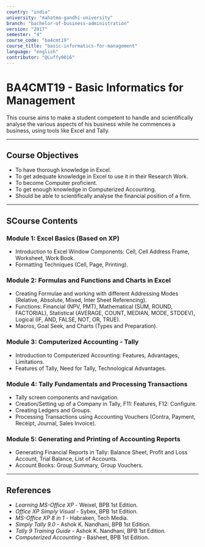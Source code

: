 ```yaml
---
country: "india"
university: "mahatma-gandhi-university"
branch: "bachelor-of-business-administration"
version: "2017"
semester: "4"
course_code: "ba4cmt19"
course_title: "basic-informatics-for-management"
language: "english"
contributor: "@Luffy0016"
---
```

# BA4CMT19 - Basic Informatics for Management

This course aims to make a student competent to handle and scientifically analyse the various aspects of his business while he commences a business, using tools like Excel and Tally.

---
## Course Objectives

* To have thorough knowledge in Excel.
* To get adequate knowledge in Excel to use it in their Research Work.
* To become Computer proficient.
* To get enough knowledge in Computerized Accounting.
* Should be able to scientifically analyse the financial position of a firm.

---
## SCourse Contents

### Module 1: Excel Basics (Based on XP)
* Introduction to Excel Window Components: Cell, Cell Address Frame, Worksheet, Work Book.
* Formatting Techniques (Cell, Page, Printing).

### Module 2: Formulas and Functions and Charts in Excel
* Creating Formulae and working with different Addressing Modes (Relative, Absolute, Mixed, Inter Sheet Referencing).
* Functions: Financial (NPV, PMT), Mathematical (SUM, ROUND, FACTORIAL), Statistical (AVERAGE, COUNT, MEDIAN, MODE, STDDEV), Logical (IF, AND, FALSE, NOT, OR, TRUE).
* Macros, Goal Seek, and Charts (Types and Preparation).

### Module 3: Computerized Accounting - Tally
* Introduction to Computerized Accounting: Features, Advantages, Limitations.
* Features of Tally, Need for Tally, Technological Advantages.

### Module 4: Tally Fundamentals and Processing Transactions
* Tally screen components and navigation.
* Creation/Setting up of a Company in Tally, F11: Features, F12: Configure.
* Creating Ledgers and Groups.
* Processing Transactions using Accounting Vouchers (Contra, Payment, Receipt, Journal, Sales Invoice).

### Module 5: Generating and Printing of Accounting Reports
* Generating Financial Reports in Tally: Balance Sheet, Profit and Loss Account, Trial Balance, List of Accounts.
* Account Books: Group Summary, Group Vouchers.

---
## References
* *Learning MS-Office XP* - Weixel, BPB 1st Edition.
* *Office XP Simply Visual* - Sybex, BPB 1st Edition.
* *MS-Office XP 8 in 1* - Habraken, Tech Media.
* *Simply Tally 9.0* - Ashok K. Nandhani, BPB 1st Edition.
* *Tally 9 Training Guide* - Ashok K. Nandhani, BPB 1st Edition.
* *Computerized Accounting* - Basheet, BPB 1st Edition.